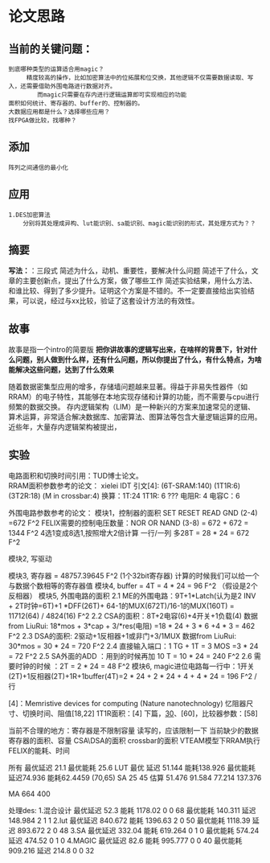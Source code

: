 # 论文思路
## 当前的关键问题：
    到底哪种类型的运算适合用magic？
         精度较高的操作，比如加密算法中的位拓展和位交换，其他逻辑不仅需要数据读取、写入，还需要借助外围电路进行数据对齐。
            而magic只需要在存内进行逻辑运算即可实现相应的功能
    面积如何统计、寄存器的、buffer的、控制器的。
    大数据应用都是什么？选择哪些应用？
    找FPGA做比较，找哪种？
    
## 添加
    阵列之间通信的最小化

## 应用
    1.DES加密算法
        分别将其处理成异构、lut能识别、sa能识别、magic能识别的形式，其处理方式为？？


## 摘要
**写法：**：三段式
    简述为什么，动机、重要性，要解决什么问题
    简述干了什么，文章的主要创新点，提出了什么方案，做了哪些工作
    简述实验结果，用什么方法、和谁比较、得到了多少提升。证明这个方案是不错的。不一定要直接给出实验结果，可以说，经过与xx比较，验证了这套设计方法的有效性。


## 故事
故事是指一个intro的简要版
**把你讲故事的逻辑写出来，在啥样的背景下，针对什么问题，别人做到什么样，还有什么问题，所以你提出了什么，有什么特点，为啥能解决这些问题，达到了什么效果**

随着数据密集型应用的增多，存储墙问题越来显著。得益于非易失性器件（如RRAM）的电子特性，其能够在本地实现存储和计算的功能，而不需要与cpu进行频繁的数据交换。
存内逻辑架构（LIM）是一种新兴的方案来加速常见的逻辑、算术运算，非常适合解决数据库、加密算法、图算法等包含大量逻辑运算的应用。
近些年，大量存内逻辑架构被提出，


    

## 实验
电路面积和切换时间引用：TUD博士论文。  
RRAM面积参数参考的论文：
xielei IDT 引文[4]: (6T-SRAM:140) (1T1R:6) (3T2R:18) (M in crossbar:4)
换算：1T:24  1T1R: 6  ??? 电阻R: 4 电容C：6

外围电路参数参考的论文：
模块1，控制器的面积 SET RESET READ GND (2-4) =672 F^2
   FELIX需要的控制电压数量：NOR OR NAND (3-8) = 672 + 672 = 1344 F^2
   4选1变成8选1,按照增大2倍计算 一行/一列 多28T = 28 * 24 = 672 F^2

模块2, 写驱动

模块3, 寄存器 = 48757.39645 F^2 (1个32bit寄存器) 计算的时候我们可以给一个与数据个数相等的寄存器值
模块4, buffer = 4T = 4 * 24 = 96 F^2 （假设是2个反相器）
模块5, 外围电路的面积
   2.1 ME的外围电路：9T+1*Latch(认为是2 INV + 2T时钟=6T)+1 *DFF(26T)+ 64-1的MUX(672T)/16-1的MUX(160T) = 11712(64) / 4824(16) F^2
   2.2 CSA的面积：8T+2电容(6)+4开关+1负载(4)   数据from LiuRui: 18\*mos + 3\*cap + 3/*res(电阻) =18 * 24 + 3 * 6 +4 * 3 = 462 F^2
   2.3 DSA的面积: 2驱动+1反相器+1或非门+3/1MUX  数据from LiuRui: 30\*mos  = 30 * 24 = 720 F^2
   2.4 直接输入端口：1 TG + 1T = 3 MOS =3 * 24 = 72 F^2
   2.5 SA外面的ADD ：用到的时候再加 10 T = 10 * 24 = 240 F^2
   2.6 需要时钟的时候 ：2T = 2 * 24 = 48 F^2
模块6, magic进位电路每一行中：1开关(2T)+1反相器(2T)+1R+1buffer(4T)=2 * 24 + 2 * 24 + 4 + 4 * 24 = 196 F^2 / 行
    


[4]：Memristive devices for computing (Nature nanotechnology)
    忆阻器尺寸、切换时间、阻值[18,22]   1T1R面积：[4] 
    下篇，[30](网站无效了)、[60]，比较器参数：[58] 

当前不合理的地方：寄存器是不限制容量 读写的，应该限制一下
当前缺少的数据
    寄存器的面积、容量
    CSA\DSA的面积
    crossbar的面积
    VTEAM模型下RRAM执行FELIX的能耗、时间



所有 最优延迟 21.1
最优能耗 25.6
LUT  最优 延迟 51.144 能耗138.926     最优能耗 延迟74.936  能耗62.4459
(70,65)
SA 25 45    估算 51.476  91.584  77.214  137.376

MA 664 400


处理des:
1.混合设计
最优延迟 52.3       能耗  1178.02  0 0 68
最优能耗 140.311    延迟  148.984  2 1 1
2.lut
最优延迟 840.672    能耗 1396.63  2 0 50
最优能耗 1118.39    延迟 893.672  2 0 48
3.SA
最优延迟 332.04     能耗 619.264  0 1 0
最优能耗 574.24     延迟 474.52   0 1 0
4.MAGIC
最优延迟 82.6       能耗 995.777  0 0 40
最优能耗 909.216    延迟 214.8    0 0 32










